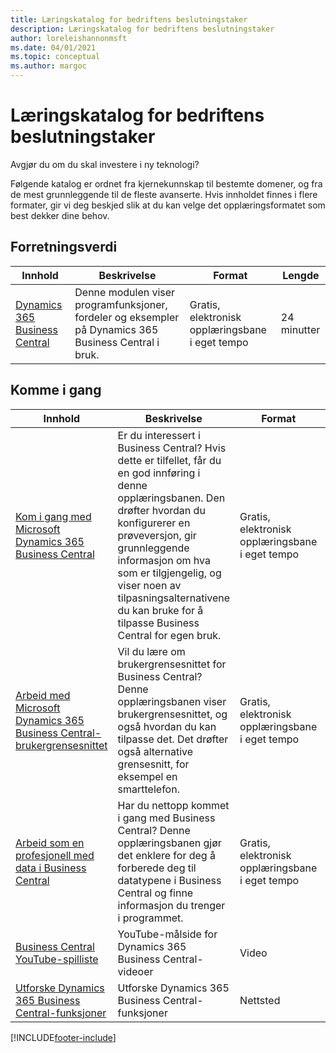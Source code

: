 ```yaml
---
title: Læringskatalog for bedriftens beslutningstaker
description: Læringskatalog for bedriftens beslutningstaker
author: loreleishannonmsft
ms.date: 04/01/2021
ms.topic: conceptual
ms.author: margoc
---
```


# <a name="business-decision-makers-learning-catalog"></a>Læringskatalog for bedriftens beslutningstaker

Avgjør du om du skal investere i ny teknologi?

Følgende katalog er ordnet fra kjernekunnskap til bestemte domener, og fra de mest grunnleggende til de fleste avanserte. Hvis innholdet finnes i flere formater, gir vi deg beskjed slik at du kan velge det opplæringsformatet som best dekker dine behov.  

## <a name="business-value"></a>Forretningsverdi<a name="busvalue"></a>

| Innhold                                                                 | Beskrivelse                                                                                                | Format                                | Lengde     |
|----------------------------------------------------------------------------------------------------------------|------------------------------------------------------------------------------------------------------------|---------------------------------------|------------|
| [Dynamics 365 Business Central](/training/modules/dynamics-365-business-central/) | Denne modulen viser programfunksjoner, fordeler og eksempler på Dynamics 365 Business Central i bruk. | Gratis, elektronisk opplæringsbane i eget tempo | 24 minutter |

## <a name="getting-started"></a>Komme i gang<a name="get-started"></a>

| Innhold                                                                                                                             | Beskrivelse                                                                                                                                                                                                                                                                                      | Format                                | Lengde             |
|------------------------------------------------------------------------------------------------------------------------------------------------------------------------------|--------------------------------------------------------------------------------------------------------------------------------------------------------------------------------------------------------------------------------------------------------------------------------------------------|---------------------------------------|--------------------|
| [Kom i gang med Microsoft Dynamics 365 Business Central](/training/paths/get-started-dynamics-365-business-central/)                          | Er du interessert i Business Central? Hvis dette er tilfellet, får du en god innføring i denne opplæringsbanen. Den drøfter hvordan du konfigurerer en prøveversjon, gir grunnleggende informasjon om hva som er tilgjengelig, og viser noen av tilpasningsalternativene du kan bruke for å tilpasse Business Central for egen bruk. | Gratis, elektronisk opplæringsbane i eget tempo | 3 timer 4 minutter  |
| [Arbeid med Microsoft Dynamics 365 Business Central-brukergrensesnittet](/training/paths/work-with-user-interface-dynamics-365-business-central/) | Vil du lære om brukergrensesnittet for Business Central? Denne opplæringsbanen viser brukergrensesnittet, og også hvordan du kan tilpasse det. Det drøfter også alternative grensesnitt, for eksempel en smarttelefon.                                                                               | Gratis, elektronisk opplæringsbane i eget tempo | 2 timer 27 minutter |
| [Arbeid som en profesjonell med data i Business Central](/training/paths/work-pro-data-dynamics-365-business-central)                                    | Har du nettopp kommet i gang med Business Central? Denne opplæringsbanen gjør det enklere for deg å forberede deg til datatypene i Business Central og finne informasjon du trenger i programmet.                                                                                                  | Gratis, elektronisk opplæringsbane i eget tempo | 2 timer 27 minutter |
| [Business Central YouTube-spilliste](https://www.youtube.com/playlist?list=PLcakwueIHoT-wVFPKUtmxlqcG1kJ0oqq4)                                                                | YouTube-målside for Dynamics 365 Business Central-videoer                                                                                                                                                                                                                                    | Video                                 |                    |
| [Utforske Dynamics 365 Business Central-funksjoner](https://dynamics.microsoft.com/business-central/capabilities/)                                                    | Utforske Dynamics 365 Business Central-funksjoner                                                                                                                                                                                                                                               | Nettsted                               |                    |


[!INCLUDE[footer-include](../includes/footer-banner.md)]
